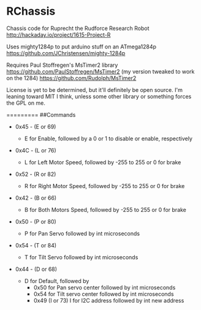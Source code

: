 RChassis
=========

Chassis code for Ruprecht the Rudforce Research Robot
http://hackaday.io/project/1615-Project-R

Uses mighty1284p to put arduino stuff on an ATmega1284p
https://github.com/JChristensen/mighty-1284p

Requires Paul Stoffregen's MsTimer2 library
https://github.com/PaulStoffregen/MsTimer2
(my version tweaked to work on the 1284)
https://github.com/Rudolph/MsTimer2

License is yet to be determined, but it'll definitely be open source.
I'm leaning toward MIT I think, unless some other library or
something forces the GPL on me.

=========
##Commands

* 0x45 - (E or 69)
  * E for Enable, followed by a 0 or 1 to disable or enable, respectively
* 0x4C - (L or 76)
  * L for Left Motor Speed, followed by -255 to 255 or 0 for brake
* 0x52 - (R or 82)
  * R for Right Motor Speed, followed by -255 to 255 or 0 for brake
* 0x42 - (B or 66)
  * B for Both Motors Speed, followed by -255 to 255 or 0 for brake

* 0x50 - (P or 80)
  * P for Pan Servo followed by int microseconds
* 0x54 - (T or 84)
  * T for Tilt Servo followed by int microseconds

* 0x44 - (D or 68)
  * D for Default, followed by
    * 0x50 for Pan servo center followed by int microseconds
    * 0x54 for Tilt servo center followed by int microseconds
    * 0x49 (I or 73) I for I2C address followed by int new address




